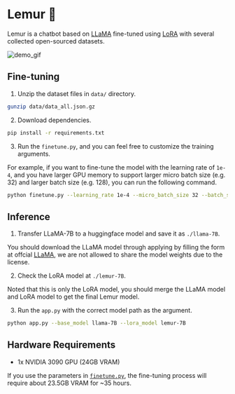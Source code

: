 # Lemur 🦥

Lemur is a chatbot based on [LLaMA](https://arxiv.org/abs/2302.13971v1) fine-tuned using [LoRA](https://arxiv.org/abs/2106.09685) with several collected open-sourced datasets.

![demo_gif](assets/demo_speedup.gif)

## Fine-tuning

1. Unzip the dataset files in `data/` directory.

```bash
gunzip data/data_all.json.gz
```

2. Download dependencies.

```bash
pip install -r requirements.txt
```

3. Run the `finetune.py`, and you can feel free to customize the training arguments.

For example, if you want to fine-tune the model with the learning rate of `1e-4`, and you have larger GPU memory to support larger micro batch size (e.g. 32) and larger batch size (e.g. 128), you can run the following command.

```bash
python finetune.py --learning_rate 1e-4 --micro_batch_size 32 --batch_size 128
```

## Inference

1. Transfer LLaMA-7B to a huggingface model and save it as `./llama-7B`. 

You should download the LLaMA model through applying by filling the form at offcial [LLaMA](https://github.com/facebookresearch/llama), we are not allowed to share the model weights due to the license.

2. Check the LoRA model at `./lemur-7B`.

Noted that this is only the LoRA model, you should merge the LLaMA model and LoRA model to get the final Lemur model.

3. Run the `app.py` with the correct model path as the argument.

```bash
python app.py --base_model llama-7B --lora_model lemur-7B
```

## Hardware Requirements

- 1x NVIDIA 3090 GPU (24GB VRAM)

If you use the parameters in [`finetune.py`](finetune.py), the fine-tuning process will require about 23.5GB VRAM for ~35 hours.






